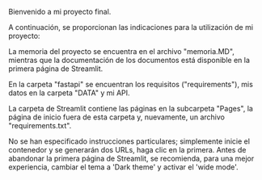 
Bienvenido a mi proyecto final.

A continuación, se proporcionan las indicaciones para la utilización de mi proyecto:

La memoria del proyecto se encuentra en el archivo "memoria.MD", mientras que la documentación de los documentos está disponible en la primera página de Streamlit.

En la carpeta "fastapi" se encuentran los requisitos ("requirements"), mis datos en la carpeta "DATA" y mi API.

La carpeta de Streamlit contiene las páginas en la subcarpeta "Pages", la página de inicio fuera de esta carpeta y, nuevamente, un archivo "requirements.txt".

No se han especificado instrucciones particulares; simplemente inicie el contenedor y se generarán dos URLs, haga clic en la primera. Antes de abandonar la primera página de Streamlit, se recomienda, para una mejor experiencia, cambiar el tema a 'Dark theme' y activar el 'wide mode'.

